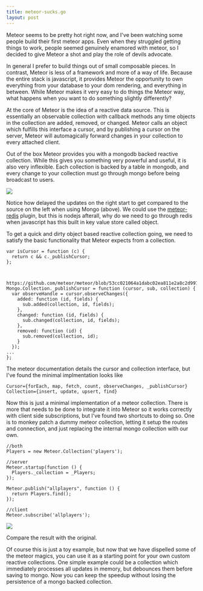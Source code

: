 ```yaml
---
title: meteor-sucks.go
layout: post
---
```


Meteor seems to be pretty hot right now, and I've been watching some people build their first meteor apps. Even when they struggled getting things to work, people seemed genuinely enamored with meteor, so I decided to give Meteor a shot and play the role of devils advocate.

In general I prefer to build things out of small composable pieces. In contrast, Meteor is less of a framework and more of a way of life. Because the entire stack is javascript, it provides Meteor the opportunity to own everything from your database to your dom rendering, and everything in between. While Meteor makes it very easy to do things the Meteor way, what happens when you want to do something slightly differently?

At the core of Meteor is the idea of a reactive data source. This is essentially an observable collection with callback methods any time objects in the collection are added, removed, or changed. Meteor calls an object which fulfills this interface a cursor, and by publishing a cursor on the server, Meteor will automagically forward changes in your collection to every attached client.

Out of the box Meteor provides you with a mongodb backed reactive collection. While this gives you something very powerful and useful, it is also very inflexible. Each collection is backed by a table in mongodb, and every change to your collection must go through mongo before being broadcast to users.

<img class="centered" src="{{site.baseurl}}/static/mongo2.gif">

Notice how delayed the updates on the right start to get compared to the source on the left when using Mongo (above). We could use the <a href="http://devblog.me/meteor-redis.html">meteor-redis</a> plugin, but this is nodejs afterall, why do we need to go through redis when javascript has this built in key value store called object.

To get a quick and dirty object based reactive collection going, we need to satisfy the basic functionality that Meteor expects from a collection.


    var isCursor = function (c) {
      return c && c._publishCursor;
    };



    https://github.com/meteor/meteor/blob/53cc021064a1dabc02ea811e2a8c2d9977d34c4a/packages/mongo/collection.js
    Mongo.Collection._publishCursor = function (cursor, sub, collection) {
      var observeHandle = cursor.observeChanges({
        added: function (id, fields) {
          sub.added(collection, id, fields);
        },
        changed: function (id, fields) {
          sub.changed(collection, id, fields);
        },
        removed: function (id) {
          sub.removed(collection, id);
        }
      });
    ...
    };


The meteor documentation details the cursor and collection interface, but I've found the minimal implmentation looks like


    Cursor={forEach, map, fetch, count, observeChanges, _publishCursor}
    Collection={insert, update, upsert, find}


Now this is just a minimal implementation of a meteor collection. There is more that needs to be done to integrate it into Meteor so it works correctly with client side subscriptions, but I've found two shortcuts to doing so. One is to monkey patch a dummy meteor collection, letting it setup the routes and connection, and just replacing the internal mongo collection with our own.


    //both
    Players = new Meteor.Collection('players');

    //server
    Meteor.startup(function () {
      Players._collection = _Players;
    });

    Meteor.publish("allplayers", function () {
      return Players.find();
    });

    //client
    Meteor.subscribe('allplayers');


<img class="centered" src="{{site.baseurl}}/static/array2.gif">

Compare the result with the original.

Of course this is just a toy example, but now that we have dispelled some of the meteor magics, you can use it as a starting point for your own custom reactive collections. One simple example could be a collection which immediately processes all updates in memory, but debounces them before saving to mongo. Now you can keep the speedup without losing the  persistence of a mongo backed collection.
